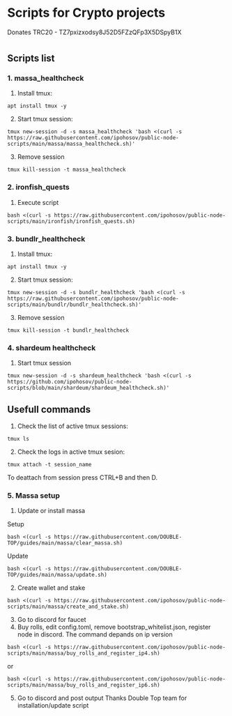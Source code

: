 # Scripts for Crypto projects

Donates TRC20 - TZ7pxizxodsy8J52D5FZzQFp3X5DSpyB1X
#

## Scripts list

### 1. massa_healthcheck

1. Install tmux:
```
apt install tmux -y
```
2. Start tmux session:
```
tmux new-session -d -s massa_healthcheck 'bash <(curl -s https://raw.githubusercontent.com/ipohosov/public-node-scripts/main/massa/massa_healthcheck.sh)'
```
3. Remove session
```
tmux kill-session -t massa_healthcheck
```

### 2. ironfish_quests

1. Execute script
```
bash <(curl -s https://raw.githubusercontent.com/ipohosov/public-node-scripts/main/ironfish/ironfish_quests.sh)
```

### 3. bundlr_healthcheck

1. Install tmux:
```
apt install tmux -y
```
2. Start tmux session:
```
tmux new-session -d -s bundlr_healthcheck 'bash <(curl -s https://raw.githubusercontent.com/ipohosov/public-node-scripts/main/bundlr/bundlr_healthcheck.sh)'
```
3. Remove session
```
tmux kill-session -t bundlr_healthcheck
```

### 4. shardeum healthcheck

1. Start tmux session
```
tmux new-session -d -s shardeum_healthcheck 'bash <(curl -s  https://github.com/ipohosov/public-node-scripts/blob/main/shardeum/shardeum_healthcheck.sh)'
```

## Usefull commands
1. Check the list of active tmux sessions:
```
tmux ls
```
2. Check the logs in active tmux sesion:
```
tmux attach -t session_name
```
To deattach from session press CTRL+B and then D.

### 5. Massa setup
1. Update or install massa

Setup
```
bash <(curl -s https://raw.githubusercontent.com/DOUBLE-TOP/guides/main/massa/clear_massa.sh)
```
Update
```
bash <(curl -s https://raw.githubusercontent.com/DOUBLE-TOP/guides/main/massa/update.sh)
```
2. Create wallet and stake
```
bash <(curl -s https://raw.githubusercontent.com/ipohosov/public-node-scripts/main/massa/create_and_stake.sh)
```
3. Go to discord for faucet
4. Buy rolls, edit config.toml, remove bootstrap_whitelist.json, register node in discord. The command depands on ip version
```
bash <(curl -s https://raw.githubusercontent.com/ipohosov/public-node-scripts/main/massa/buy_rolls_and_register_ip4.sh)
```
or
```
bash <(curl -s https://raw.githubusercontent.com/ipohosov/public-node-scripts/main/massa/buy_rolls_and_register_ip6.sh)
```
5. Go to discord and post output
Thanks Double Top team for installation/update script